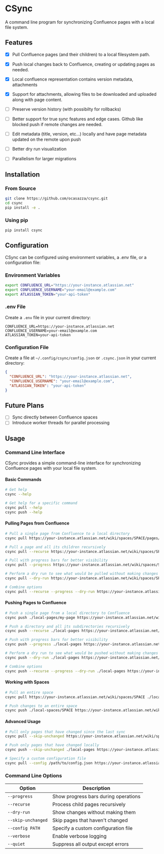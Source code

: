 # CSync

A command line program for synchronizing Confluence pages with a local file system.

## Features

- [x] Pull Confluence pages (and their children) to a local filesystem path.

- [x] Push local changes back to Confluence, creating or updating pages as needed.

- [x] Local confluence representation contains version metadata, attachments

- [x] Support for attachments, allowing files to be downloaded and uploaded along with page content.

- [ ] Preserve version history (with possibilty for rollbacks)

- [ ] Better support for true sync features and edge cases. Github like blocked push if remote changes are needed. 

- [ ] Edit metadata (title, version, etc...) locally and have page metadata updated on the remote upon push 

- [ ] Better dry run visualization

- [ ] Parallelism for larger migrations

## Installation

### From Source

```sh
git clone https://github.com/ocasazza/csync.git
cd csync
pip install -e .
```

### Using pip

```sh
pip install csync
```

## Configuration

CSync can be configured using environment variables, a .env file, or a configuration file:

### Environment Variables

```sh
export CONFLUENCE_URL="https://your-instance.atlassian.net"
export CONFLUENCE_USERNAME="your-email@example.com"
export ATLASSIAN_TOKEN="your-api-token"
```

### .env File

Create a `.env` file in your current directory:

```
CONFLUENCE_URL=https://your-instance.atlassian.net
CONFLUENCE_USERNAME=your-email@example.com
ATLASSIAN_TOKEN=your-api-token
```

### Configuration File

Create a file at `~/.config/csync/config.json` or `.csync.json` in your current directory:

```json
{
  "CONFLUENCE_URL": "https://your-instance.atlassian.net",
  "CONFLUENCE_USERNAME": "your-email@example.com",
  "ATLASSIAN_TOKEN": "your-api-token"
}
```

## Future Plans
- [ ] Sync directly between Confluence spaces
- [ ] Introduce worker threads for parallel processing

## Usage

### Command Line Interface

CSync provides a simple command-line interface for synchronizing Confluence pages with your local file system.

#### Basic Commands

```sh
# Get help
csync --help

# Get help for a specific command
csync pull --help
csync push --help
```

#### Pulling Pages from Confluence

```sh
# Pull a single page from Confluence to a local directory
csync pull https://your-instance.atlassian.net/wiki/spaces/SPACE/pages/123456 ./local-pages

# Pull a page and all its children recursively
csync pull --recurse https://your-instance.atlassian.net/wiki/spaces/SPACE/pages/123456 ./local-pages

# Pull with progress bars for better visibility
csync pull --progress https://your-instance.atlassian.net/wiki/spaces/SPACE/pages/123456 ./local-pages

# Perform a dry run to see what would be pulled without making changes
csync pull --dry-run https://your-instance.atlassian.net/wiki/spaces/SPACE/pages/123456 ./local-pages

# Combine options
csync pull --recurse --progress --dry-run https://your-instance.atlassian.net/wiki/spaces/SPACE/pages/123456 ./local-pages
```

#### Pushing Pages to Confluence

```sh
# Push a single page from a local directory to Confluence
csync push ./local-pages/my-page https://your-instance.atlassian.net/wiki/spaces/SPACE/pages/123456

# Push a directory and all its subdirectories recursively
csync push --recurse ./local-pages https://your-instance.atlassian.net/wiki/spaces/SPACE/pages/123456

# Push with progress bars for better visibility
csync push --progress ./local-pages https://your-instance.atlassian.net/wiki/spaces/SPACE/pages/123456

# Perform a dry run to see what would be pushed without making changes
csync push --dry-run ./local-pages https://your-instance.atlassian.net/wiki/spaces/SPACE/pages/123456

# Combine options
csync push --recurse --progress --dry-run ./local-pages https://your-instance.atlassian.net/wiki/spaces/SPACE/pages/123456
```

#### Working with Spaces

```sh
# Pull an entire space
csync pull https://your-instance.atlassian.net/wiki/spaces/SPACE ./local-spaces/SPACE

# Push changes to an entire space
csync push ./local-spaces/SPACE https://your-instance.atlassian.net/wiki/spaces/SPACE
```

#### Advanced Usage

```sh
# Pull only pages that have changed since the last sync
csync pull --skip-unchanged https://your-instance.atlassian.net/wiki/spaces/SPACE/pages/123456 ./local-pages

# Push only pages that have changed locally
csync push --skip-unchanged ./local-pages https://your-instance.atlassian.net/wiki/spaces/SPACE/pages/123456

# Specify a custom configuration file
csync pull --config /path/to/config.json https://your-instance.atlassian.net/wiki/spaces/SPACE/pages/123456 ./local-pages
```

### Command Line Options

| Option | Description |
|--------|-------------|
| `--progress` | Show progress bars during operations |
| `--recurse` | Process child pages recursively |
| `--dry-run` | Show changes without making them |
| `--skip-unchanged` | Skip pages that haven't changed |
| `--config PATH` | Specify a custom configuration file |
| `--verbose` | Enable verbose logging |
| `--quiet` | Suppress all output except errors |
